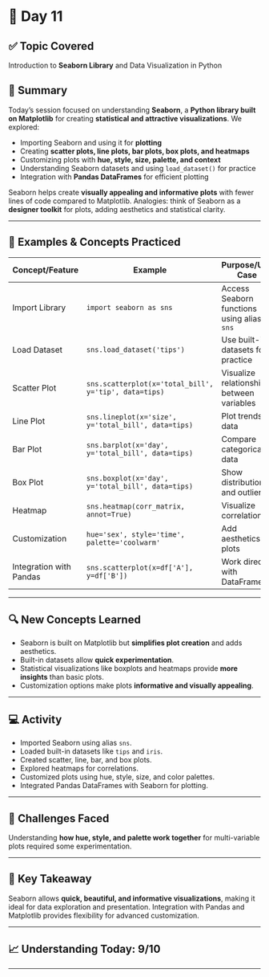 # 📘 Day 11 

## ✅ Topic Covered
Introduction to **Seaborn Library** and Data Visualization in Python  

## 🧠 Summary
Today’s session focused on understanding **Seaborn**, a **Python library built on Matplotlib** for creating **statistical and attractive visualizations**. We explored:

- Importing Seaborn and using it for **plotting**  
- Creating **scatter plots, line plots, bar plots, box plots, and heatmaps**  
- Customizing plots with **hue, style, size, palette, and context**  
- Understanding Seaborn datasets and using `load_dataset()` for practice  
- Integration with **Pandas DataFrames** for efficient plotting  

Seaborn helps create **visually appealing and informative plots** with fewer lines of code compared to Matplotlib. Analogies: think of Seaborn as a **designer toolkit** for plots, adding aesthetics and statistical clarity.  

---

## 🧪 Examples & Concepts Practiced

| Concept/Feature          | Example                                           | Purpose/Use Case                             |
|--------------------------|--------------------------------------------------|---------------------------------------------|
| Import Library           | `import seaborn as sns`                          | Access Seaborn functions using alias `sns`  |
| Load Dataset             | `sns.load_dataset('tips')`                        | Use built-in datasets for practice          |
| Scatter Plot             | `sns.scatterplot(x='total_bill', y='tip', data=tips)` | Visualize relationship between variables   |
| Line Plot                | `sns.lineplot(x='size', y='total_bill', data=tips)` | Plot trends in data                          |
| Bar Plot                 | `sns.barplot(x='day', y='total_bill', data=tips)`  | Compare categorical data                     |
| Box Plot                 | `sns.boxplot(x='day', y='total_bill', data=tips)`  | Show distribution and outliers               |
| Heatmap                  | `sns.heatmap(corr_matrix, annot=True)`           | Visualize correlations                       |
| Customization            | `hue='sex', style='time', palette='coolwarm'`   | Add aesthetics to plots                       |
| Integration with Pandas  | `sns.scatterplot(x=df['A'], y=df['B'])`          | Work directly with DataFrames                 |

---

## 🔍 New Concepts Learned
- Seaborn is built on Matplotlib but **simplifies plot creation** and adds aesthetics.  
- Built-in datasets allow **quick experimentation**.  
- Statistical visualizations like boxplots and heatmaps provide **more insights** than basic plots.  
- Customization options make plots **informative and visually appealing**.  

---

## 💻 Activity
- Imported Seaborn using alias `sns`.  
- Loaded built-in datasets like `tips` and `iris`.  
- Created scatter, line, bar, and box plots.  
- Explored heatmaps for correlations.  
- Customized plots using hue, style, size, and color palettes.  
- Integrated Pandas DataFrames with Seaborn for plotting.  

---

## 🤔 Challenges Faced
Understanding **how hue, style, and palette work together** for multi-variable plots required some experimentation.  

---

## 🎯 Key Takeaway
Seaborn allows **quick, beautiful, and informative visualizations**, making it ideal for data exploration and presentation. Integration with Pandas and Matplotlib provides flexibility for advanced customization.  

---

## 📈 Understanding Today: 9/10  

---

